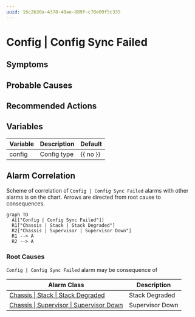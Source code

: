 ```yaml
---
uuid: 16c2b30a-4378-40ae-889f-c78e09f5c335
---
```

# Config | Config Sync Failed

## Symptoms

## Probable Causes

## Recommended Actions

## Variables

Variable | Description | Default
--- | --- | ---
config | Config type | {{ no }}

## Alarm Correlation

Scheme of correlation of `Config | Config Sync Failed` alarms with other alarms is on the chart. 
Arrows are directed from root cause to consequences.

```mermaid
graph TD
  A[["Config | Config Sync Failed"]]
  R1["Chassis | Stack | Stack Degraded"]
  R2["Chassis | Supervisor | Supervisor Down"]
  R1 --> A
  R2 --> A
```

### Root Causes
`Config | Config Sync Failed` alarm may be consequence of

Alarm Class | Description
--- | ---
[Chassis \| Stack \| Stack Degraded](../chassis/stack/stack-degraded.md) | Stack Degraded
[Chassis \| Supervisor \| Supervisor Down](../chassis/supervisor/supervisor-down.md) | Supervisor Down
